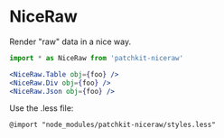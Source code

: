 # NiceRaw

Render "raw" data in a nice way.

```jsx
import * as NiceRaw from 'patchkit-niceraw'

<NiceRaw.Table obj={foo} />
<NiceRaw.Div obj={foo} />
<NiceRaw.Json obj={foo} />
```

Use the .less file:

```less
@import "node_modules/patchkit-niceraw/styles.less"
```